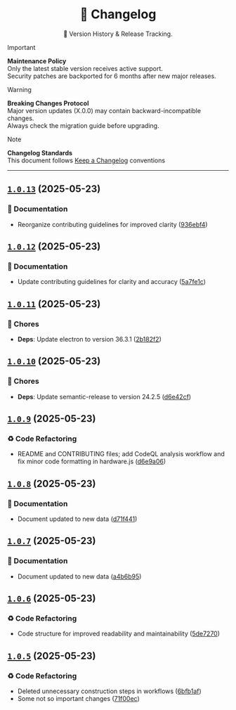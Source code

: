 <a name="changelog-top"></a>

<div align="center">
    <h1>📅 Changelog</h1>
    <p>🔎 Version History & Release Tracking.</p>
</div>

> [!IMPORTANT]
> **Maintenance Policy**  
> Only the latest stable version receives active support.  
> Security patches are backported for 6 months after new major releases.

> [!WARNING]
> **Breaking Changes Protocol**  
> Major version updates (X.0.0) may contain backward-incompatible changes.  
> Always check the migration guide before upgrading.

> [!NOTE]
> **Changelog Standards**  
> This document follows [Keep a Changelog](https://keepachangelog.com/) conventions  

---

## [`1.0.13`](https://github.com/k4itrun/wish/compare/v1.0.12...v1.0.13) (2025-05-23)


### 📝 Documentation

* Reorganize contributing guidelines for improved clarity ([936ebf4](https://github.com/k4itrun/wish/commit/936ebf4))

## [`1.0.12`](https://github.com/k4itrun/wish/compare/v1.0.11...v1.0.12) (2025-05-23)


### 📝 Documentation

* Update contributing guidelines for clarity and accuracy ([5a7fe1c](https://github.com/k4itrun/wish/commit/5a7fe1c))

## [`1.0.11`](https://github.com/k4itrun/wish/compare/v1.0.10...v1.0.11) (2025-05-23)


### 🔧 Chores

* **Deps**: Update electron to version 36.3.1 ([2b182f2](https://github.com/k4itrun/wish/commit/2b182f2))

## [`1.0.10`](https://github.com/k4itrun/wish/compare/v1.0.9...v1.0.10) (2025-05-23)


### 🔧 Chores

* **Deps**: Update semantic-release to version 24.2.5 ([d6e42cf](https://github.com/k4itrun/wish/commit/d6e42cf))

## [`1.0.9`](https://github.com/k4itrun/wish/compare/v1.0.8...v1.0.9) (2025-05-23)


### ♻ Code Refactoring

* README and CONTRIBUTING files; add CodeQL analysis workflow and fix minor code formatting in hardware.js ([d6e9a06](https://github.com/k4itrun/wish/commit/d6e9a06))

## [`1.0.8`](https://github.com/k4itrun/wish/compare/v1.0.7...v1.0.8) (2025-05-23)


### 📝 Documentation

* Document updated to new data ([d71f441](https://github.com/k4itrun/wish/commit/d71f441))

## [`1.0.7`](https://github.com/k4itrun/wish/compare/v1.0.6...v1.0.7) (2025-05-23)


### 📝 Documentation

* Document updated to new data ([a4b6b95](https://github.com/k4itrun/wish/commit/a4b6b95))

## [`1.0.6`](https://github.com/k4itrun/wish/compare/v1.0.5...v1.0.6) (2025-05-23)


### ♻ Code Refactoring

* Code structure for improved readability and maintainability ([5de7270](https://github.com/k4itrun/wish/commit/5de7270))

## [`1.0.5`](https://github.com/k4itrun/wish/compare/v1.0.4...v1.0.5) (2025-05-23)


### ♻ Code Refactoring

* Deleted unnecessary construction steps in workflows ([6bfb1af](https://github.com/k4itrun/wish/commit/6bfb1af))
* Some not so important changes ([71f00ec](https://github.com/k4itrun/wish/commit/71f00ec))
